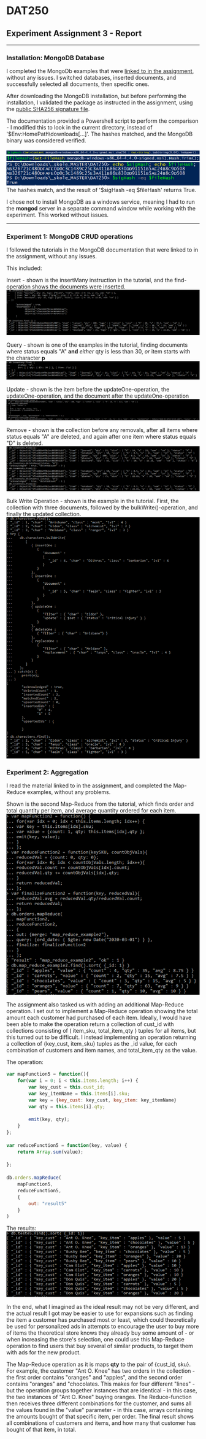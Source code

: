 # DAT250
## Experiment Assignment 3 - Report
 
---

### Installation: MongoDB Database

I completed the MongoDb examples that were [linked to in the assignment](https://docs.mongodb.com/manual/tutorial/getting-started/), without any issues. I switched databases, inserted documents, and successfully selected all documents, then specific ones.

After downloading the MongoDB installation, but before performing the installation, I validated the package as instructed in the assignment, using the [public SHA256 signature file](https://fastdl.mongodb.org/windows/mongodb-windows-x86_64-4.4.0-signed.msi.sha256).

The documentation provided a Powershell script to perform the comparison - I modified this to look in the current directory, instead of '$Env:HomePath\downloads\[...]'. The hashes matched, and the MongoDB binary was considered verified.

![Path to the public signature file](img/hash1.PNG)
![Path to the installation file](img/hash2.PNG)
![Matching hashes](img/hash3.PNG)
The hashes match, and the result of '$sigHash -eq $fileHash' returns True.

I chose not to install MongoDB as a windows service, meaning I had to run the **mongod** server in a separate command window while working with the experiment. This worked without issues.

---

### Experiment 1: MongoDB CRUD operations

I followed the tutorials in the MongoDB documentation that were linked to in the assignment, without any issues.

This included:

Insert - shown is the insertMany instruction in the tutorial, and the find-operation shows the documents were inserted.
![insertMany and find](img/mongo_insert.PNG)

Query - shown is one of the examples in the tutorial, finding documents where status equals "A" **and** *either* qty is less than 30, *or* item starts with the character **p**
![AND as well as OR conditions](img/mongo_query.PNG)

Update - shown is the item before the updateOne-operation, the updateOne-operation, and the document after the updateOne-operation
![updateOne-example](img/mongo_update.PNG)

Remove - shown is the collection before any removals, after all items where status equals "A" are deleted, and again after one item where status equals "D" is deleted.
![deleteMany and deleteOne](img/mongo_delete.PNG)

Bulk Write Operation - shown is the example in the tutorial. First, the collection with three documents, followed by the bulkWrite()-operation, and finally the updated collection.
![bulkWrite()](img/mongo_bulk_.PNG)


### Experiment 2: Aggregation

I read the material linked to in the assignment, and completed the Map-Reduce examples, without any problems.

Shown is the second Map-Reduce from the tutorial, which finds order and total quantity per item, and average quantity ordered for each item.
![Map-Reduce](img/mongo_MR_ex.PNG)


The assignment also tasked us with adding an additional Map-Reduce operation.
I set out to implement a Map-Reduce operation showing the total amount each customer had purchased of each item. Ideally, I would have been able to make the operation return a collection of cust_id with collections consisting of \( item_sku, total_item_qty \) tuples for all items, but this turned out to be difficult. I instead implementing an operation returning a collection of {key_cust, item_sku} tuples as the \_id value, for each combination of customers and item names, and total_item_qty as the value.

The operation:
```javascript
var mapFunction5 = function(){
	for(var i = 0; i < this.items.length; i++) {
		var key_cust = this.cust_id;
		var key_itemName = this.items[i].sku;
		var key = {key_cust: key_cust, key_item: key_itemName}
		var qty = this.items[i].qty;
		
		emit(key, qty);
	}
};

var reduceFunction5 = function(key, value) {
	return Array.sum(value);
	
};

db.orders.mapReduce(
	mapFunction5,
	reduceFunction5,
	{
		out: "result5" 
	}
)
```

The results:
![Map-Reduce results](img/mongo_additional_result.PNG)

In the end, what I imagined as the ideal result may not be very different, and the actual result I got may be easier to use for expansions such as finding the item a customer has purchased most or least, which could theoretically be used for personalized ads in attempts to encourage the user to buy more of items the theoretical store knows they already buy some amount of - or when increasing the store's selection, one could use this Map-Reduce operation to find users that buy several of similar products, to target them with ads for the new product.

The Map-Reduce operation as it is maps **qty** to the pair of {cust_id, sku}. For example, the customer "Ant O. Knee" has two orders in the collection - the first order contains "oranges" and "apples", and the second order contains "oranges" and "chocolates. This makes for four different "lines" - but the operation groups together instances that are identical - in this case, the two instances of "Ant O. Knee" buying oranges. The Reduce-function then receives three different combinations for the customer, and sums all the values found in the "value" parameter - in this case, arrays containing the amounts bought of that specific item, per order. The final result shows all combinations of customers and items, and how many that customer has bought of that item, in total.


